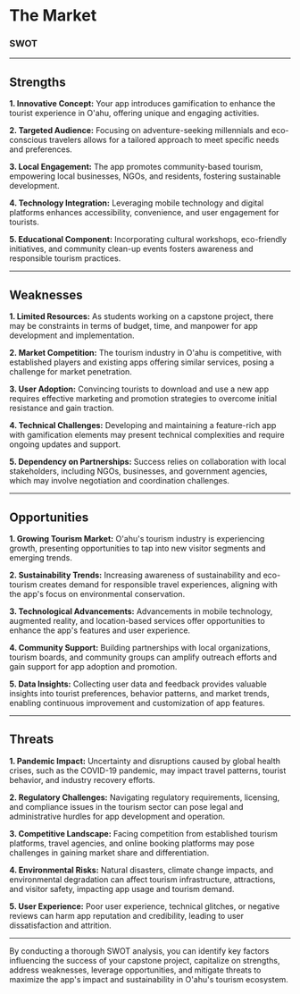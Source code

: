 # The Market

### SWOT

---

## Strengths

**1. Innovative Concept:** Your app introduces gamification to enhance the tourist experience in O'ahu, offering unique and engaging activities.

**2. Targeted Audience:** Focusing on adventure-seeking millennials and eco-conscious travelers allows for a tailored approach to meet specific needs and preferences.

**3. Local Engagement:** The app promotes community-based tourism, empowering local businesses, NGOs, and residents, fostering sustainable development.

**4. Technology Integration:** Leveraging mobile technology and digital platforms enhances accessibility, convenience, and user engagement for tourists.

**5. Educational Component:** Incorporating cultural workshops, eco-friendly initiatives, and community clean-up events fosters awareness and responsible tourism practices.

---

## Weaknesses

**1. Limited Resources:** As students working on a capstone project, there may be constraints in terms of budget, time, and manpower for app development and implementation.

**2. Market Competition:** The tourism industry in O'ahu is competitive, with established players and existing apps offering similar services, posing a challenge for market penetration.

**3. User Adoption:** Convincing tourists to download and use a new app requires effective marketing and promotion strategies to overcome initial resistance and gain traction.

**4. Technical Challenges:** Developing and maintaining a feature-rich app with gamification elements may present technical complexities and require ongoing updates and support.

**5. Dependency on Partnerships:** Success relies on collaboration with local stakeholders, including NGOs, businesses, and government agencies, which may involve negotiation and coordination challenges.

---

## Opportunities

**1. Growing Tourism Market:** O'ahu's tourism industry is experiencing growth, presenting opportunities to tap into new visitor segments and emerging trends.

**2. Sustainability Trends:** Increasing awareness of sustainability and eco-tourism creates demand for responsible travel experiences, aligning with the app's focus on environmental conservation.

**3. Technological Advancements:** Advancements in mobile technology, augmented reality, and location-based services offer opportunities to enhance the app's features and user experience.

**4. Community Support:** Building partnerships with local organizations, tourism boards, and community groups can amplify outreach efforts and gain support for app adoption and promotion.

**5. Data Insights:** Collecting user data and feedback provides valuable insights into tourist preferences, behavior patterns, and market trends, enabling continuous improvement and customization of app features.

---

## Threats

**1. Pandemic Impact:** Uncertainty and disruptions caused by global health crises, such as the COVID-19 pandemic, may impact travel patterns, tourist behavior, and industry recovery efforts.

**2. Regulatory Challenges:** Navigating regulatory requirements, licensing, and compliance issues in the tourism sector can pose legal and administrative hurdles for app development and operation.

**3. Competitive Landscape:** Facing competition from established tourism platforms, travel agencies, and online booking platforms may pose challenges in gaining market share and differentiation.

**4. Environmental Risks:** Natural disasters, climate change impacts, and environmental degradation can affect tourism infrastructure, attractions, and visitor safety, impacting app usage and tourism demand.

**5. User Experience:** Poor user experience, technical glitches, or negative reviews can harm app reputation and credibility, leading to user dissatisfaction and attrition.

---

By conducting a thorough SWOT analysis, you can identify key factors influencing the success of your capstone project, capitalize on strengths, address weaknesses, leverage opportunities, and mitigate threats to maximize the app's impact and sustainability in O'ahu's tourism ecosystem.
